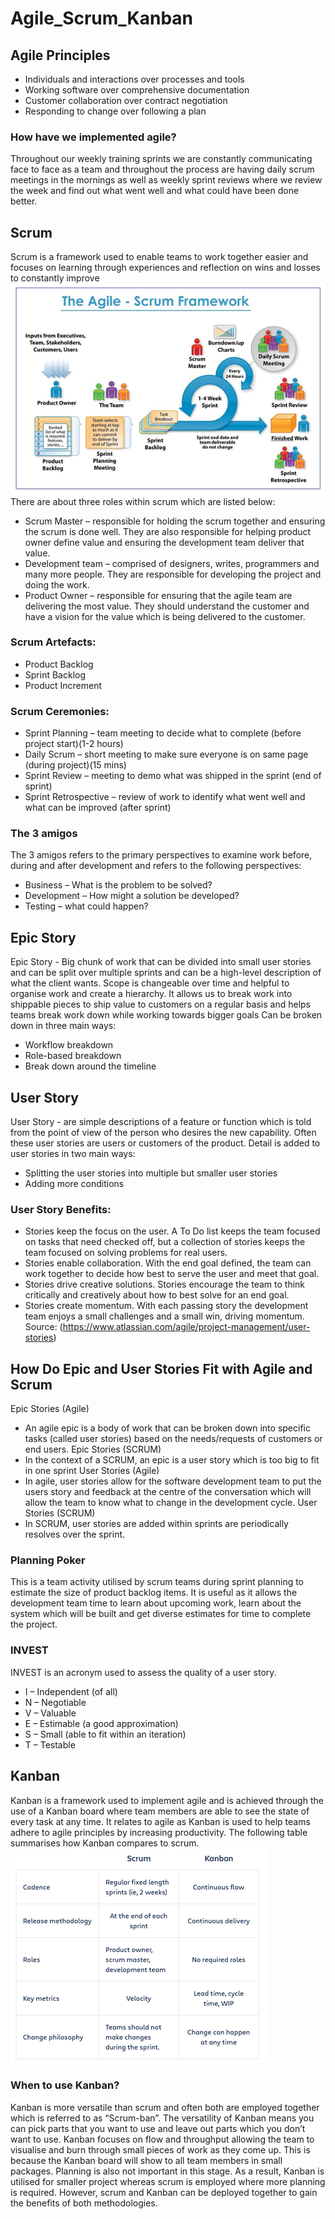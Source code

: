 # Agile_Scrum_Kanban
## Agile Principles
- Individuals and interactions over processes and tools
- Working software over comprehensive documentation
- Customer collaboration over contract negotiation
- Responding to change over following a plan
### How have we implemented agile?
Throughout our weekly training sprints we are constantly communicating face to face as a team and throughout the process are having daily scrum meetings in the mornings as well as weekly sprint reviews where we review the week and find out what went well and what could have been done better.
## Scrum	
Scrum is a framework used to enable teams to work together easier and focuses on learning through experiences and reflection on wins and losses to constantly improve
![](Images/Scrum.png)
There are about three roles within scrum which are listed below:
- Scrum Master – responsible for holding the scrum together and ensuring the scrum is done well. They are also responsible for helping product owner define value and ensuring the development team deliver that value.
- Development team – comprised of designers, writes, programmers and many more people. They are responsible for developing the project and doing the work.
- Product Owner – responsible for ensuring that the agile team  are delivering the most value. They should understand the customer and have a vision for the value which is being delivered to the customer.
### Scrum Artefacts:
- Product Backlog
- Sprint Backlog
- Product Increment

### Scrum Ceremonies:
- Sprint Planning – team meeting to decide what to complete (before project start)(1-2 hours)
- Daily Scrum – short meeting to make sure everyone is on same page (during project)(15 mins)
- Sprint Review – meeting to demo what was shipped in the sprint (end of sprint)
- Sprint Retrospective – review of work to identify what went well and what can be improved (after sprint)

### The 3 amigos
The 3 amigos refers to the primary perspectives to examine work before, during and after development and refers to the following perspectives:
- Business – What is the problem to be solved?
- Development – How might a solution be developed?
- Testing – what could happen?

## Epic Story
Epic Story - Big chunk of work that can be divided into small user stories and can be split over multiple sprints and can be a high-level description of what the client wants. Scope is changeable over time and helpful to organise work and create a hierarchy. It allows us to break work into shippable pieces to ship value to customers on a regular basis and helps teams break work down while working towards bigger goals
Can be broken down in three main ways:
- Workflow breakdown
- Role-based breakdown
- Break down around the timeline

## User Story
User Story - are simple descriptions of a feature or function which is told from the point of view of the person who desires the new capability. Often these user stories are users or customers of the product.
Detail is added to user stories in two main ways:
- Splitting the user stories into multiple but smaller user stories
- Adding more conditions

### User Story Benefits:
- Stories keep the focus on the user. A To Do list keeps the team focused on tasks that need checked off, but a collection of stories keeps the team focused on solving problems for real users. 
- Stories enable collaboration. With the end goal defined, the team can work together to decide how best to serve the user and meet that goal.
- Stories drive creative solutions. Stories encourage the team to think critically and creatively about how to best solve for an end goal.
- Stories create momentum. With each passing story the development team enjoys a small challenges and a small win, driving momentum.
Source: (https://www.atlassian.com/agile/project-management/user-stories)
## How Do Epic and User Stories Fit with Agile and Scrum
Epic Stories (Agile)
- An agile epic is a body of work that can be broken down into specific tasks (called user stories) based on the needs/requests of customers or end users.
Epic Stories (SCRUM)
- In the context of a SCRUM, an epic is a user story which is too big to fit in one sprint
User Stories (Agile)
- In agile, user stories allow for the software development team to put the users story and feedback at the centre of the conversation which will allow the team to know what to change in the development cycle.
User Stories (SCRUM)
- In SCRUM, user stories are added within sprints are periodically resolves over the sprint.
### Planning Poker
This is a team activity utilised by scrum teams during sprint planning to estimate the size of product backlog items. It is useful as it allows the development team time to learn about upcoming work, learn about the system which will be built and get diverse estimates for time to complete the project.
### INVEST
INVEST is an acronym used to assess the quality of a user story.
- I – Independent (of all)
- N – Negotiable 
- V – Valuable
- E – Estimable (a good approximation)
- S – Small (able to fit within an iteration)
- T – Testable 

## Kanban
Kanban is a framework used to implement agile and is achieved through the use of a Kanban board where team members are able to see the state of every task at any time. It relates to agile as Kanban is used to help teams adhere to agile principles by increasing productivity. The following table summarises how Kanban compares to scrum.
![](Images/Scrum_Kanban.png)
### When to use Kanban?
Kanban is more versatile than scrum and often both are employed together which is referred to as “Scrum-ban”. The versatility of Kanban means you can pick parts that you want to use and leave out parts which you don’t want to use. 
Kanban focuses on flow and throughput allowing the team to visualise and burn through small pieces of work as they come up. This is because the Kanban board will show to all team members in small packages. Planning is also not important in this stage.
As a result, Kanban is utilised for smaller project whereas scrum is employed where more planning is required. However, scrum and Kanban can be deployed together to gain the benefits of both methodologies.

